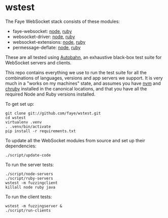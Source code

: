 # wstest

The Faye WebSocket stack consists of these modules:

* faye-websocket: [node](https://github.com/faye/faye-websocket-node),
  [ruby](https://github.com/faye/faye-websocket-ruby)
* websocket-driver: [node](https://github.com/faye/websocket-driver-node),
  [ruby](https://github.com/faye/websocket-driver-ruby)
* websocket-extensions:
  [node](https://github.com/faye/websocket-extensions-node),
  [ruby](https://github.com/faye/websocket-extensions-ruby)
* permessage-deflate: [node](https://github.com/faye/permessage-deflate-node),
  [ruby](https://github.com/faye/permessage-deflate-ruby)

These are all tested using [Autobahn](http://autobahn.ws/testsuite/), an
exhaustive black-box test suite for WebSocket servers and clients.

This repo contains everything we use to run the test suite for all the
combinations of languages, versions and app servers we support. It is very much
in a "works on my machines" state, and assumes you have
[nvm](https://github.com/creationix/nvm) and
[chruby](https://github.com/postmodern/chruby) installed in the canonical
locations, and that you have all the required Node and Ruby versions installed.

To get set up:

```
git clone git://github.com/faye/wstest.git
cd wstest
virtualenv .venv
. .venv/bin/activate
pip install -r requirements.txt
```

To update all the WebSocket modules from source and set up their dependencies:

```
./script/update-code
```

To run the server tests:

```
./script/node-servers
./script/ruby-servers
wstest -m fuzzingclient
killall node ruby java
```

To run the client tests:

```
wstest -m fuzzingserver &
./script/run-clients
```
